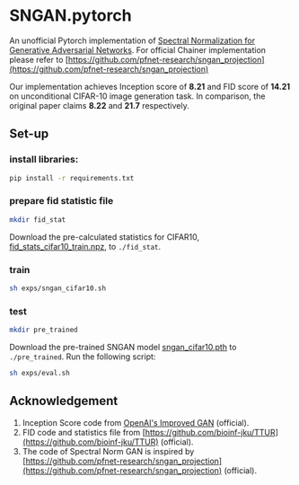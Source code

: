 # SNGAN.pytorch
An unofficial Pytorch implementation of [Spectral Normalization for Generative Adversarial Networks](https://openreview.net/pdf?id=B1QRgziT-). 
For official Chainer implementation please refer to [https://github.com/pfnet-research/sngan_projection](https://github.com/pfnet-research/sngan_projection)

Our implementation achieves Inception score of **8.21** and FID score of **14.21** on unconditional CIFAR-10 image generation task.
In comparison, the original paper claims **8.22** and **21.7** respectively.

## Set-up

### install libraries:
```bash
pip install -r requirements.txt
```

### prepare fid statistic file
 ```bash
mkdir fid_stat
```
Download the pre-calculated statistics for CIFAR10, 
[fid_stats_cifar10_train.npz](http://bioinf.jku.at/research/ttur/ttur_stats/fid_stats_cifar10_train.npz), to `./fid_stat`.

### train
```bash
sh exps/sngan_cifar10.sh
```

### test
```bash
mkdir pre_trained
```
Download the pre-trained SNGAN model [sngan_cifar10.pth](https://drive.google.com/file/d/1koEJbx9anP2-BEMrqX6jgWXAvEUXG0AU/view?usp=sharing) to `./pre_trained`.
Run the following script:
```bash
sh exps/eval.sh
```

## Acknowledgement

1. Inception Score code from [OpenAI's Improved GAN](https://github.com/openai/improved-gan/tree/master/inception_score) (official).
2. FID code and statistics file from [https://github.com/bioinf-jku/TTUR](https://github.com/bioinf-jku/TTUR) (official).
3. The code of Spectral Norm GAN is inspired by [https://github.com/pfnet-research/sngan_projection](https://github.com/pfnet-research/sngan_projection) (official).
